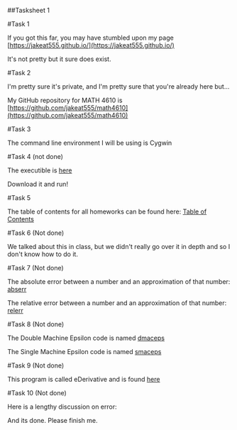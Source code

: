 ##Tasksheet 1

#Task 1

If you got this far, you may have stumbled upon my page [https://jakeat555.github.io/](https://jakeat555.github.io/)

It's not pretty but it sure does exist.

#Task 2

I'm pretty sure it's private, and I'm pretty sure that you're already here but...

My GitHub repository for MATH 4610 is [https://github.com/jakeat555/math4610](https://github.com/jakeat555/math4610)

#Task 3

The command line environment I will be using is Cygwin

#Task 4 (not done)

The executible is [here](https://github.com/jakeat555/math4610/edit/master/Tasksheets/Tasksheet1/src/NameOfCode.exe)

Download it and run!

#Task 5

The table of contents for all homeworks can be found here: [Table of Contents](https://github.com/jakeat555/math4610/blob/master/Tasksheets/TableOfContents.md)

#Task 6 (Not done)

We talked about this in class, but we didn't really go over it in depth and so I don't know how to do it.

#Task 7 (Not done)

The absolute error between a number and an approximation of that number: [abserr]()

The relative error between a number and an approximation of that number: [relerr]()

#Task 8 (Not done)

The Double Machine Epsilon code is named [dmaceps]()

The Single Machine Epsilon code is named [smaceps]()

#Task 9 (Not done)

This program is called eDerivative and is found [here]()

#Task 10 (Not done)

Here is a lengthy discussion on error:

And its done. Please finish me.
